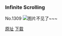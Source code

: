 ### Infinite Scrolling
No.1309
![图片不见了~~~](https://imgs.xkcd.com/comics/infinite_scrolling.png)

[原址](https://xkcd.com//1309) [下载](https://imgs.xkcd.com/comics/infinite_scrolling.png)

